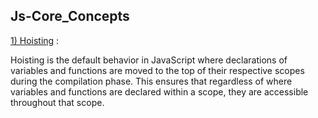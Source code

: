## Js-Core_Concepts

[1) Hoisting](https://github.com/karankris/Js-Core_Concepts/tree/main/A%29%20Hoisting/index.js) :


 Hoisting is the default behavior in JavaScript where declarations of variables and functions are moved to the top of their respective scopes during the compilation phase. This ensures that regardless of where variables and functions are declared within a scope, they are accessible throughout that scope.



